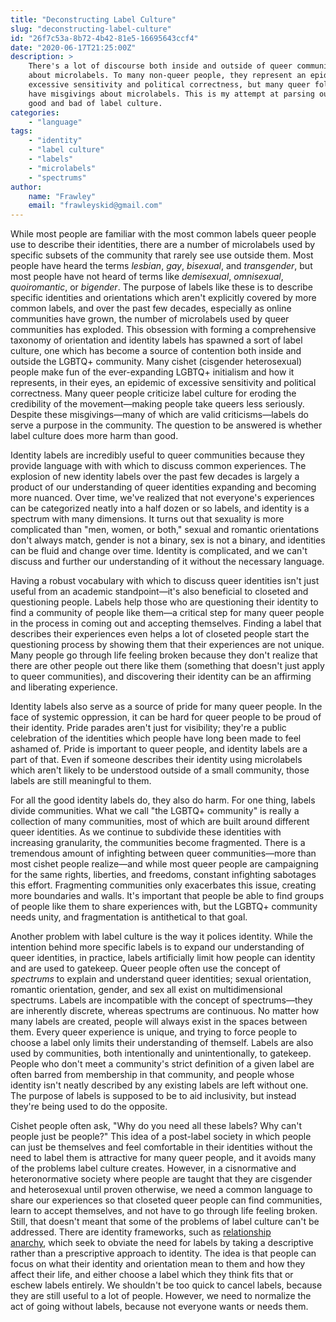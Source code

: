 ```yaml
---
title: "Deconstructing Label Culture"
slug: "deconstructing-label-culture"
id: "26f7c53a-8b72-4b42-81e5-16695643ccf4"
date: "2020-06-17T21:25:00Z"
description: >
    There's a lot of discourse both inside and outside of queer communities
    about microlabels. To many non-queer people, they represent an epidemic of
    excessive sensitivity and political correctness, but many queer folks also
    have misgivings about microlabels. This is my attempt at parsing out the
    good and bad of label culture.
categories:
    - "language"
tags:
    - "identity"
    - "label culture"
    - "labels"
    - "microlabels"
    - "spectrums"
author:
    name: "Frawley"
    email: "frawleyskid@gmail.com"
---
```


While most people are familiar with the most common labels queer people use to
describe their identities, there are a number of microlabels used by specific
subsets of the community that rarely see use outside them. Most people have
heard the terms *lesbian*, *gay*, *bisexual*, and *transgender*, but most
people have not heard of terms like *demisexual*, *omnisexual*, *quoiromantic*,
or *bigender*. The purpose of labels like these is to describe specific
identities and orientations which aren't explicitly covered by more common
labels, and over the past few decades, especially as online communities have
grown, the number of microlabels used by queer communities has exploded. This
obsession with forming a comprehensive taxonomy of orientation and identity
labels has spawned a sort of label culture, one which has become a source of
contention both inside and outside the LGBTQ+ community. Many cishet (cisgender
heterosexual) people make fun of the ever-expanding LGBTQ+ initialism and how
it represents, in their eyes, an epidemic of excessive sensitivity and
political correctness. Many queer people criticize label culture for eroding
the credibility of the movement—making people take queers less seriously.
Despite these misgivings—many of which are valid criticisms—labels do serve a
purpose in the community. The question to be answered is whether label culture
does more harm than good.

Identity labels are incredibly useful to queer communities because they provide
language with with which to discuss common experiences. The explosion of new
identity labels over the past few decades is largely a product of our
understanding of queer identities expanding and becoming more nuanced. Over
time, we've realized that not everyone's experiences can be categorized neatly
into a half dozen or so labels, and identity is a spectrum with many
dimensions. It turns out that sexuality is more complicated than "men, women,
or both," sexual and romantic orientations don't always match, gender is not a
binary, sex is not a binary, and identities can be fluid and change over time.
Identity is complicated, and we can't discuss and further our understanding of
it without the necessary language.

Having a robust vocabulary with which to discuss queer identities isn't just
useful from an academic standpoint—it's also beneficial to closeted and
questioning people. Labels help those who are questioning their identity to
find a community of people like them—a critical step for many queer people in
the process in coming out and accepting themselves. Finding a label that
describes their experiences even helps a lot of closeted people start the
questioning process by showing them that their experiences are not unique. Many
people go through life feeling broken because they don't realize that there are
other people out there like them (something that doesn't just apply to queer
communities), and discovering their identity can be an affirming and liberating
experience.

Identity labels also serve as a source of pride for many queer people. In the
face of systemic oppression, it can be hard for queer people to be proud of
their identity. Pride parades aren't just for visibility; they're a public
celebration of the identities which people have long been made to feel ashamed
of. Pride is important to queer people, and identity labels are a part of that.
Even if someone describes their identity using microlabels which aren't likely
to be understood outside of a small community, those labels are still
meaningful to them.

For all the good identity labels do, they also do harm. For one thing, labels
divide communities. What we call "the LGBTQ+ community" is really a collection
of many communities, most of which are built around different queer identities.
As we continue to subdivide these identities with increasing granularity, the
communities become fragmented. There is a tremendous amount of infighting
between queer communities—more than most cishet people realize—and while most
queer people are campaigning for the same rights, liberties, and freedoms,
constant infighting sabotages this effort. Fragmenting communities only
exacerbates this issue, creating more boundaries and walls. It's important that
people be able to find groups of people like them to share experiences with,
but the LGBTQ+ community needs unity, and fragmentation is antithetical to that
goal.

Another problem with label culture is the way it polices identity. While the
intention behind more specific labels is to expand our understanding of queer
identities, in practice, labels artificially limit how people can identity and
are used to gatekeep. Queer people often use the concept of *spectrums* to
explain and understand queer identities; sexual orientation, romantic
orientation, gender, and sex all exist on multidimensional spectrums. Labels
are incompatible with the concept of spectrums—they are inherently discrete,
whereas spectrums are continuous. No matter how many labels are created, people
will always exist in the spaces between them. Every queer experience is unique,
and trying to force people to choose a label only limits their understanding of
themself. Labels are also used by communities, both intentionally and
unintentionally, to gatekeep. People who don't meet a community's strict
definition of a given label are often barred from membership in that community,
and people whose identity isn't neatly described by any existing labels are
left without one. The purpose of labels is supposed to be to aid inclusivity,
but instead they're being used to do the opposite.

Cishet people often ask, "Why do you need all these labels? Why can't people
just be people?" This idea of a post-label society in which people can just be
themselves and feel comfortable in their identities without the need to label
them is attractive for many queer people, and it avoids many of the problems
label culture creates. However, in a cisnormative and heteronormative society
where people are taught that they are cisgender and heterosexual until proven
otherwise, we need a common language to share our experiences so that closeted
queer people can find communities, learn to accept themselves, and not have to
go through life feeling broken. Still, that doesn't meant that some of the
problems of label culture can't be addressed. There are identity frameworks,
such as [relationship
anarchy](https://nothingradical.blog/2020/06/14/what-is-relationship-anarchy/), which
seek to obviate the need for labels by taking a descriptive rather than a
prescriptive approach to identity. The idea is that people can focus on what
their identity and orientation mean to them and how they affect their life, and
either choose a label which they think fits that or eschew labels entirely. We
shouldn't be too quick to cancel labels, because they are still useful to a lot
of people. However, we need to normalize the act of going without labels,
because not everyone wants or needs them.
